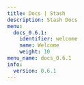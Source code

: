 ```yaml
---
title: Docs | Stash
description: Stash Docs
menu:
  docs_0.6.1:
    identifier: welcome
    name: Welcome
    weight: 10
menu_name: docs_0.6.1
info:
  version: 0.6.1
---
```


